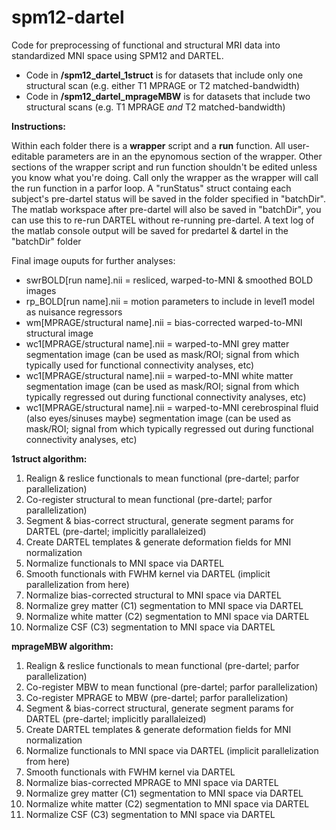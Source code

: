 # spm12-dartel

Code for preprocessing of functional and structural MRI data into standardized MNI space using SPM12 and DARTEL. 

* Code in <b>/spm12_dartel_1struct</b> is for datasets that include only one structural scan (e.g. either T1 MPRAGE or T2 matched-bandwidth)
* Code in <b>/spm12_dartel_mprageMBW</b> is for datasets that include two structural scans (e.g. T1 MPRAGE *and* T2 matched-bandwidth)

<b>Instructions:</b>

Within each folder there is a <b>wrapper</b> script and a <b>run</b> function. All user-editable parameters are in an the epynomous section of the wrapper. Other sections of the wrapper script and run function shouldn't be edited unless you know what you're doing. Call only the wrapper as the wrapper will call the run function in a parfor loop.
A "runStatus" struct containg each subject's pre-dartel status will be saved in the folder specified in "batchDir". The matlab workspace after pre-dartel will also be saved in "batchDir", you can use this to re-run DARTEL without re-running pre-dartel. 
A text log of the matlab console output will be saved for predartel & dartel in the "batchDir" folder

Final image ouputs for further analyses:
* swrBOLD[run name].nii = resliced, warped-to-MNI & smoothed BOLD images
* rp_BOLD[run name].nii = motion parameters to include in level1 model as nuisance regressors
* wm[MPRAGE/structural name].nii = bias-corrected warped-to-MNI structural image
* wc1[MPRAGE/structural name].nii = warped-to-MNI grey matter segmentation image (can be used as mask/ROI; signal from which typically used for functional connectivity analyses, etc)
* wc1[MPRAGE/structural name].nii = warped-to-MNI white matter segmentation image (can be used as mask/ROI; signal from which typically regressed out during functional connectivity analyses, etc)
* wc1[MPRAGE/structural name].nii = warped-to-MNI cerebrospinal fluid (also eyes/sinuses maybe) segmentation image (can be used as mask/ROI; signal from which typically regressed out during functional connectivity analyses, etc)

<b>1struct algorithm:</b>
1) Realign & reslice functionals to mean functional (pre-dartel; parfor parallelization)
2) Co-register structural to mean functional (pre-dartel; parfor parallelization)
3) Segment & bias-correct structural, generate segment params for DARTEL  (pre-dartel; implicitly parallaleized)
4) Create DARTEL templates & generate deformation fields for MNI normalization
5) Normalize functionals to MNI space via DARTEL
6) Smooth functionals with FWHM kernel via DARTEL (implicit parallelization from here)
7) Normalize bias-corrected structural to MNI space via DARTEL
8) Normalize grey matter (C1) segmentation to MNI space via DARTEL
9) Normalize white matter (C2) segmentation to MNI space via DARTEL
10) Normalize CSF (C3) segmentation to MNI space via DARTEL

<b>mprageMBW algorithm:</b>
1) Realign & reslice functionals to mean functional (pre-dartel; parfor parallelization)
2) Co-register MBW to mean functional (pre-dartel; parfor parallelization)
3) Co-register MPRAGE to MBW (pre-dartel; parfor parallelization)
4) Segment & bias-correct structural, generate segment params for DARTEL  (pre-dartel; implicitly parallaleized)
5) Create DARTEL templates & generate deformation fields for MNI normalization
6) Normalize functionals to MNI space via DARTEL (implicit parallelization from here)
7) Smooth functionals with FWHM kernel via DARTEL
8) Normalize bias-corrected MPRAGE to MNI space via DARTEL
9) Normalize grey matter (C1) segmentation to MNI space via DARTEL
10) Normalize white matter (C2) segmentation to MNI space via DARTEL
11) Normalize CSF (C3) segmentation to MNI space via DARTEL
